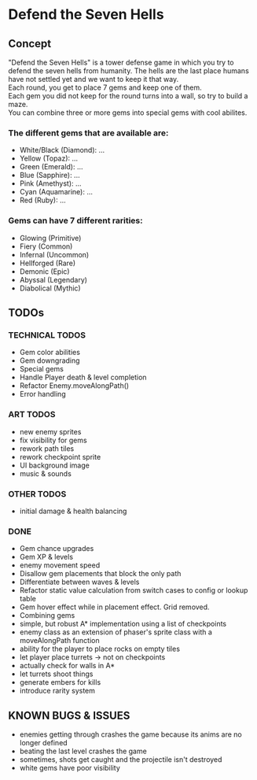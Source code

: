 # Defend the Seven Hells

## Concept
"Defend the Seven Hells" is a tower defense game in which you try to defend the seven hells from humanity. The hells are the last place humans have not settled yet and we want to keep it that way.  
Each round, you get to place 7 gems and keep one of them.  
Each gem you did not keep for the round turns into a wall, so try to build a maze.  
You can combine three or more gems into special gems with cool abilites.  

### The different gems that are available are:
* White/Black (Diamond): ...
* Yellow (Topaz): ...
* Green (Emerald): ... 
* Blue (Sapphire): ...
* Pink (Amethyst): ...
* Cyan (Aquamarine): ...
* Red (Ruby): ...
### Gems can have 7 different rarities:
* Glowing (Primitive)
* Fiery (Common)
* Infernal (Uncommon)
* Hellforged (Rare)
* Demonic (Epic)
* Abyssal (Legendary)
* Diabolical (Mythic)  

## TODOs
### TECHNICAL TODOS
* Gem color abilities
* Gem downgrading
* Special gems
* Handle Player death & level completion  
* Refactor Enemy.moveAlongPath()
* Error handling  
  
### ART TODOS
* new enemy sprites
* fix visibility for gems
* rework path tiles
* rework checkpoint sprite
* UI background image
* music & sounds

### OTHER TODOS
* initial damage & health balancing

### DONE
* Gem chance upgrades
* Gem XP & levels
* enemy movement speed
* Disallow gem placements that block the only path
* Differentiate between waves & levels
* Refactor static value calculation from switch cases to config or lookup table
* Gem hover effect while in placement effect. Grid removed.
* Combining gems
* simple, but robust A* implementation using a list of checkpoints
* enemy class as an extension of phaser's sprite class with a moveAlongPath function
* ability for the player to place rocks on empty tiles 
* let player place turrets -> not on checkpoints
* actually check for walls in A*
* let turrets shoot things
* generate embers for kills
* introduce rarity system  
  
## KNOWN BUGS & ISSUES
* enemies getting through crashes the game because its anims are no longer defined
* beating the last level crashes the game
* sometimes, shots get caught and the projectile isn't destroyed
* white gems have poor visibility